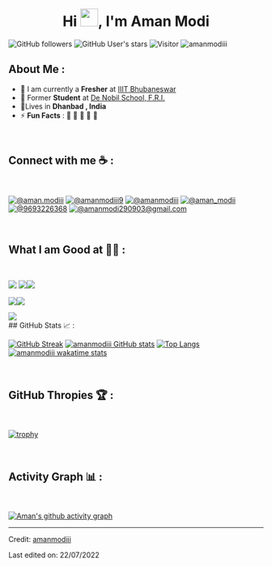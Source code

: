<h1 align="center">Hi <img src="https://media.giphy.com/media/hvRJCLFzcasrR4ia7z/giphy.gif" width="35">, I'm Aman Modi</h1>

![GitHub followers](https://img.shields.io/github/followers/amanmodiii?style=social) ![GitHub User's stars](https://img.shields.io/github/stars/amanm?style=social) ![Visitor](https://visitor-badge.laobi.icu/badge?page_id=amanmodiii.repoName) <img src="https://komarev.com/ghpvc/?username=amanmodiii" alt="amanmodiii" />

## About Me :

- 🏢 I am currently a **Fresher** at [IIIT Bhubaneswar](https://www.iiit-bh.ac.in/)
- 🏢 Former **Student** at [De Nobil School, F.R.I.](http://www.denobilifri.in/)
- 🏡Lives in **Dhanbad , India**
- ⚡ **Fun Facts** : 🍕 🏉 🏏 🎥 🚞

<br>

## Connect with me ☕ :

<br>

[![@aman.modiii](https://img.icons8.com/fluency/48/000000/instagram-new.png "@aman.modiii")](https://www.instagram.com/aman.modiii/) [![@amanmodiii9](https://img.icons8.com/fluency/48/000000/facebook.png "@amanmodiii9")](https://www.facebook.com/amanmodiii9) [![@amanmodiii](https://img.icons8.com/fluency/48/000000/linkedin.png "@amanmodiii")](https://www.linkedin.com/in/amanmodiii/) [![@aman_modii](https://img.icons8.com/fluency/48/000000/twitter-squared.png "@ama_modii")](https://twitter.com/aman_modii) [![@9693226368](https://img.icons8.com/fluency/48/000000/phone.png "@9693226368")](tel:9693226368) [![@amanmodi290903@gmail.com](https://img.icons8.com/fluency/48/000000/gmail-new.png "@amanmodi290903@gmail.com")](amanmodi290903@gmail.com)

<br>

## What I am Good at 🧑‍💻 :

<br>

<img src="https://img.icons8.com/color/48/000000/html-5--v1.png"/> <img src="https://img.icons8.com/color/48/000000/css3.png"/><img src="https://img.icons8.com/color/48/000000/javascript--v1.png"/>

<img src="https://img.icons8.com/color/48/000000/c-programming.png"/><img src="https://img.icons8.com/color/48/000000/c-plus-plus-logo.png"/>

<img src="https://img.icons8.com/color/48/000000/java-coffee-cup-logo--v1.png"/>

<br>
## GitHub Stats 📈 :

<br>

[![GitHub Streak](https://github-readme-streak-stats.herokuapp.com?user=amanmodiii&theme=algolia&date_format=M%20j%5B%2C%20Y%5D)](https://git.io/streak-stats) [![amanmodiii GitHub stats](https://github-readme-stats.vercel.app/api?username=amanmodiii&theme=algolia)](https://github.com/amanmodiii/github-readme-stats) [![Top Langs](https://github-readme-stats.vercel.app/api/top-langs/?username=amanmodiii&theme=algolia)](https://github.com/amanmodiii/github-readme-stats) [![amanmodiii wakatime stats](https://github-readme-stats.vercel.app/api/wakatime?username=WinterWolf97&theme=algolia)](https://github.com/WinterWolf97/github-readme-stats)

<br>

## GitHub Thropies 🏆 :

<br>

[![trophy](https://github-profile-trophy.vercel.app/?username=amanmodiii)](https://github.com/amanmodiii/github-profile-trophy)

<br>

## Activity Graph 📊 :

<br>

[![Aman's github activity graph](https://activity-graph.herokuapp.com/graph?username=amanmodiii&bg_color=000&color=fff&line=00E676&point=fff&hide_border=true)](https://github.com/amanmodiii/github-readme-activity-graph)

---

Credit: [amanmodiii](https://github.com/amanmodiii)

Last edited on: 22/07/2022
